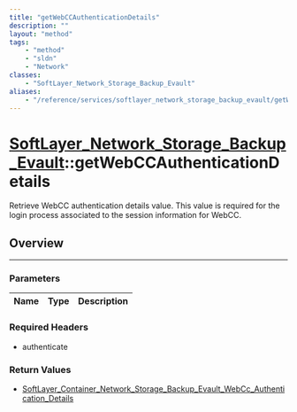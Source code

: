 ```yaml
---
title: "getWebCCAuthenticationDetails"
description: ""
layout: "method"
tags:
    - "method"
    - "sldn"
    - "Network"
classes:
    - "SoftLayer_Network_Storage_Backup_Evault"
aliases:
    - "/reference/services/softlayer_network_storage_backup_evault/getWebCCAuthenticationDetails"
---
```

# [SoftLayer_Network_Storage_Backup_Evault](/reference/services/SoftLayer_Network_Storage_Backup_Evault)::getWebCCAuthenticationDetails


Retrieve WebCC authentication details value. This value is required for the login process associated to the session information for WebCC. 


## Overview 


-----

### Parameters 
|Name | Type | Description |
| --- | --- | --- |


### Required Headers
* authenticate


### Return Values
* <a href='/reference/datatypes/SoftLayer_Container_Network_Storage_Backup_Evault_WebCc_Authentication_Details'>SoftLayer_Container_Network_Storage_Backup_Evault_WebCc_Authentication_Details </a>




